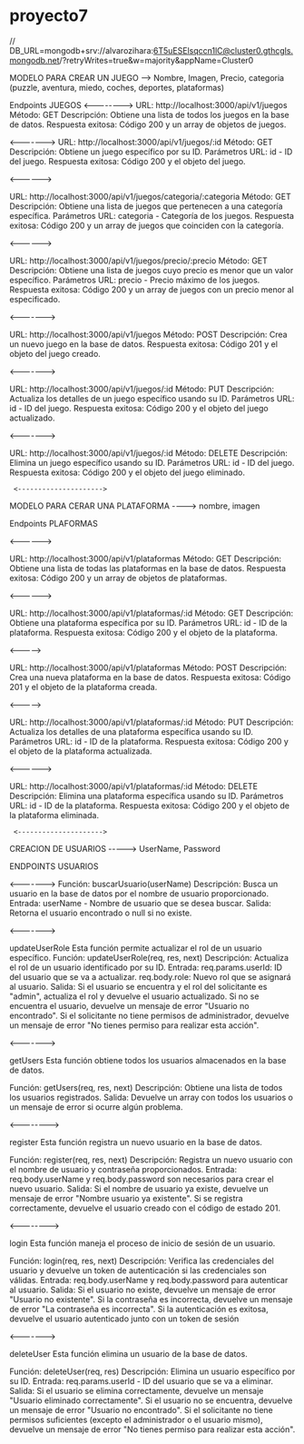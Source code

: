 # proyecto7
// DB_URL=mongodb+srv://alvarozihara:6T5uESElsqccn1lC@cluster0.gthcgls.mongodb.net/?retryWrites=true&w=majority&appName=Cluster0

MODELO PARA CREAR UN JUEGO --> Nombre, Imagen, Precio, categoria (puzzle, aventura, miedo, coches, deportes, plataformas)

Endpoints JUEGOS
  <-------->
URL: http://localhost:3000/api/v1/juegos
Método: GET
Descripción: Obtiene una lista de todos los juegos en la base de datos.
Respuesta exitosa: Código 200 y un array de objetos de juegos.

 <-------> 
URL: http://localhost:3000/api/v1/juegos/:id
Método: GET
Descripción: Obtiene un juego específico por su ID.
Parámetros URL: id - ID del juego.
Respuesta exitosa: Código 200 y el objeto del juego.

 <------>

URL: http://localhost:3000/api/v1/juegos/categoria/:categoria
Método: GET
Descripción: Obtiene una lista de juegos que pertenecen a una categoría específica.
Parámetros URL: categoria - Categoría de los juegos.
Respuesta exitosa: Código 200 y un array de juegos que coinciden con la categoría.

 <------>

URL: http://localhost:3000/api/v1/juegos/precio/:precio
Método: GET
Descripción: Obtiene una lista de juegos cuyo precio es menor que un valor específico.
Parámetros URL: precio - Precio máximo de los juegos.
Respuesta exitosa: Código 200 y un array de juegos con un precio menor al especificado.

 <------->

URL: http://localhost:3000/api/v1/juegos
Método: POST
Descripción: Crea un nuevo juego en la base de datos.
Respuesta exitosa: Código 201 y el objeto del juego creado.

 <------->


URL: http://localhost:3000/api/v1/juegos/:id
Método: PUT
Descripción: Actualiza los detalles de un juego específico usando su ID.
Parámetros URL: id - ID del juego.
Respuesta exitosa: Código 200 y el objeto del juego actualizado.


<-------> 


URL: http://localhost:3000/api/v1/juegos/:id
Método: DELETE
Descripción: Elimina un juego específico usando su ID.
Parámetros URL: id - ID del juego.
Respuesta exitosa: Código 200 y el objeto del juego eliminado.

     <--------------------->

MODELO PARA CERAR UNA PLATAFORMA ----> nombre, imagen

Endpoints PLAFORMAS

  <------>

URL: http://localhost:3000/api/v1/plataformas
Método: GET
Descripción: Obtiene una lista de todas las plataformas en la base de datos.
Respuesta exitosa: Código 200 y un array de objetos de plataformas.


  <------>

URL: http://localhost:3000/api/v1/plataformas/:id
Método: GET
Descripción: Obtiene una plataforma específica por su ID.
Parámetros URL: id - ID de la plataforma.
Respuesta exitosa: Código 200 y el objeto de la plataforma.


  <----->

URL: http://localhost:3000/api/v1/plataformas
Método: POST
Descripción: Crea una nueva plataforma en la base de datos.
Respuesta exitosa: Código 201 y el objeto de la plataforma creada.


 <----->

URL: http://localhost:3000/api/v1/plataformas/:id
Método: PUT
Descripción: Actualiza los detalles de una plataforma específica usando su ID.
Parámetros URL: id - ID de la plataforma.
Respuesta exitosa: Código 200 y el objeto de la plataforma actualizada.


  <------>


URL: http://localhost:3000/api/v1/plataformas/:id
Método: DELETE
Descripción: Elimina una plataforma específica usando su ID.
Parámetros URL: id - ID de la plataforma.
Respuesta exitosa: Código 200 y el objeto de la plataforma eliminada.

     <--------------------->

CREACION DE USUARIOS ----->   UserName, Password

ENDPOINTS USUARIOS

  <-------> 
Función: buscarUsuario(userName)
Descripción: Busca un usuario en la base de datos por el nombre de usuario proporcionado.
Entrada: userName - Nombre de usuario que se desea buscar.
Salida: Retorna el usuario encontrado o null si no existe.

 <------->

updateUserRole
Esta función permite actualizar el rol de un usuario específico.
Función: updateUserRole(req, res, next)
Descripción: Actualiza el rol de un usuario identificado por su ID.
Entrada:
req.params.userId: ID del usuario que se va a actualizar.
req.body.role: Nuevo rol que se asignará al usuario.
Salida:
Si el usuario se encuentra y el rol del solicitante es "admin", actualiza el rol y devuelve el usuario actualizado.
Si no se encuentra el usuario, devuelve un mensaje de error "Usuario no encontrado".
Si el solicitante no tiene permisos de administrador, devuelve un mensaje de error "No tienes permiso para realizar esta acción".


 <------->

 getUsers
Esta función obtiene todos los usuarios almacenados en la base de datos.

Función: getUsers(req, res, next)
Descripción: Obtiene una lista de todos los usuarios registrados.
Salida: Devuelve un array con todos los usuarios o un mensaje de error si ocurre algún problema.


 <-------->

 register
Esta función registra un nuevo usuario en la base de datos.

Función: register(req, res, next)
Descripción: Registra un nuevo usuario con el nombre de usuario y contraseña proporcionados.
Entrada: req.body.userName y req.body.password son necesarios para crear el nuevo usuario.
Salida:
Si el nombre de usuario ya existe, devuelve un mensaje de error "Nombre usuario ya existente".
Si se registra correctamente, devuelve el usuario creado con el código de estado 201.


 <--------> 

 login
Esta función maneja el proceso de inicio de sesión de un usuario.

Función: login(req, res, next)
Descripción: Verifica las credenciales del usuario y devuelve un token de autenticación si las credenciales son válidas.
Entrada: req.body.userName y req.body.password para autenticar al usuario.
Salida:
Si el usuario no existe, devuelve un mensaje de error "Usuario no existente".
Si la contraseña es incorrecta, devuelve un mensaje de error "La contraseña es incorrecta".
Si la autenticación es exitosa, devuelve el usuario autenticado junto con un token de sesión

 <-------> 
 
deleteUser
Esta función elimina un usuario de la base de datos.

Función: deleteUser(req, res)
Descripción: Elimina un usuario específico por su ID.
Entrada: req.params.userId - ID del usuario que se va a eliminar.
Salida:
Si el usuario se elimina correctamente, devuelve un mensaje "Usuario eliminado correctamente".
Si el usuario no se encuentra, devuelve un mensaje de error "Usuario no encontrado".
Si el solicitante no tiene permisos suficientes (excepto el administrador o el usuario mismo), devuelve un mensaje de error "No tienes permiso para realizar esta acción".



 





















 
